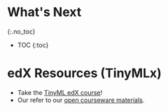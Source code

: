 # What's Next
{:.no_toc}

* TOC
{:toc}

# edX Resources (TinyMLx)
* Take the [TinyML edX course](https://www.edx.org/professional-certificate/harvardx-tiny-machine-learning)!
* Our refer to our [open courseware materials](https://github.com/tinyMLx/courseware/tree/master/edX).
